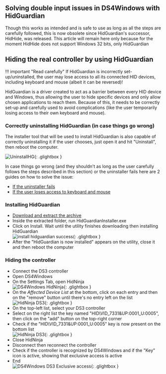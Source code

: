 ## Solving double input issues in DS4Windows with HidGuardian

Though this works as intended and is safe to use as long as all the steps are carefully followed, this is now obsolete since HidGuardian's successor, HidHide, was released. This article will remain here only because for the moment HidHide does not support Windows 32 bits, only HidGuardian

## Hiding the real controller by using HidGuardian

!!! important "Read carefully"
    If HidGuardian is incorrectly set-up/uninstalled, the user may lose access to all its connected HID devices, including keyboard and mouse (albeit it can be reversed)!

HidGuardian is a driver created to act as a barrier between every HID device and Windows, thus allowing the user to hide specific devices and only allow chosen applications to reach them. Because of this, it needs to be correctly set-up and carefully used to avoid complications (like the user temporarily losing access to their own keyboard and mouse).

### Correctly uninstalling HidGuardian (in case things go wrong)

The installer tool that will be used to install HidGuardian is also capable of correctly uninstalling it if the user chooses, just open it and hit "Uninstall", then reboot the computer.

![UninstallHG](/projects/DsHidMini/images/uninstall_hidguardian.png){: .glightbox }

In case things go wrong (and they shouldn't as long as the user carefully follows the steps described in this section) or the uninstaller fails here are 2 guides on how to solve the issue:

- [If the uninstaller fails](../HidGuardian/Taming-HidGuardian-Gen1/)
- [If the user loses access to keyboard and mouse](https://github.com/x360ce/x360ce/wiki/HID-Guardian)

### Installing HidGuardian

- [Download and extract the archive](https://drive.google.com/file/d/1PNL3uv_4KektN00S9fm61djypSQ-3HED/view?usp=sharing)
- Inside the extracted folder, run HidGuardianInstaller.exe
- Click on Install. Wait until the utility finishes downloading then installing HidGuardian  
![install hidguardian success](/projects/DsHidMini/images/Installing_HidGuardian_Success.png){: .glightbox }
- After the "HidGuardian is now installed" appears on the utility, close it and then reboot the computer

### Hiding the controller

- Connect the DS3 controller
- Open DS4Windows
- On the Settings Tab, open HidNinja  
![DS4Windows HidNinja](/projects/DsHidMini/images/DS4Windows_HidNinja.png){: .glightbox } 
- On the _Affected Device List_ at the bottom, click on each entry and then on the "remove" button until there's no entry left on the list
![HidNinja DS3](/projects/DsHidMini/images/HidGuardian_DS4v1.png){: .glightbox }  
- On the top-left list, select your DS3 controller
- Select on the right list the key named "HID\VID_7331&UP:0001_U:0005", then click on the "add" button on the top-right corner
- Check if the "HID\VID_7331&UP:0001_U:0005" key is now present on the bottom list  
![HidNinja DS3](/projects/DsHidMini/images/HidNinja_DS3.png){: .glightbox }  
- Close HidNinja
- Disconnect then reconnect the controller
- Check if the controller is recognized by DS4Windows and if the "Key" icon is active, showing that exclusive access is active
- End  
![DS4Windows DS3 Exclusive access](/projects/DsHidMini/images/DS4Windows_DS3_exclusive_access.png){: .glightbox }
